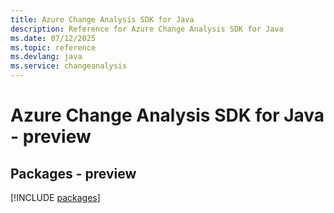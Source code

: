 ```yaml
---
title: Azure Change Analysis SDK for Java
description: Reference for Azure Change Analysis SDK for Java
ms.date: 07/12/2025
ms.topic: reference
ms.devlang: java
ms.service: changeanalysis
---
```

# Azure Change Analysis SDK for Java - preview
## Packages - preview
[!INCLUDE [packages](change-analysis-index.md)]
